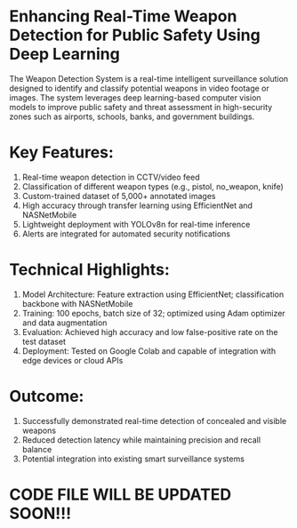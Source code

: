 # Enhancing Real-Time Weapon Detection for Public Safety Using Deep Learning
The Weapon Detection System is a real-time intelligent surveillance solution designed to identify and classify potential weapons in video footage or images. The system leverages deep learning-based computer vision models to improve public safety and threat assessment in high-security zones such as airports, schools, banks, and government buildings.

# Key Features:
1. Real-time weapon detection in CCTV/video feed
2. Classification of different weapon types (e.g., pistol, no_weapon, knife)
3. Custom-trained dataset of 5,000+ annotated images
4. High accuracy through transfer learning using EfficientNet and NASNetMobile
5. Lightweight deployment with YOLOv8n for real-time inference
6. Alerts are integrated for automated security notifications

# Technical Highlights:
1. Model Architecture: Feature extraction using EfficientNet; classification backbone with NASNetMobile
2. Training: 100 epochs, batch size of 32; optimized using Adam optimizer and data augmentation
3. Evaluation: Achieved high accuracy and low false-positive rate on the test dataset
4. Deployment: Tested on Google Colab and capable of integration with edge devices or cloud APIs

# Outcome:
1. Successfully demonstrated real-time detection of concealed and visible weapons
2. Reduced detection latency while maintaining precision and recall balance
3. Potential integration into existing smart surveillance systems

# CODE FILE WILL BE UPDATED SOON!!!
